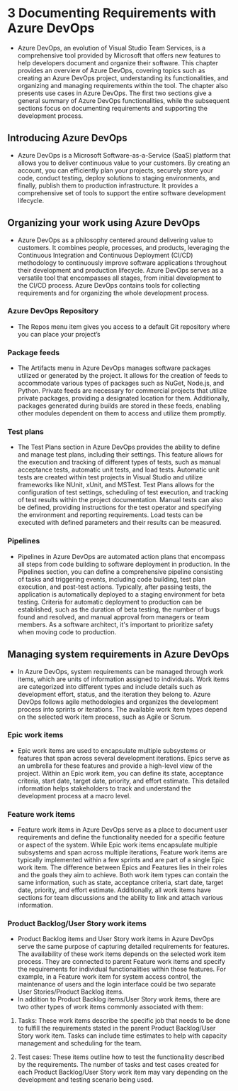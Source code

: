 # 3 Documenting Requirements with Azure DevOps
- Azure DevOps, an evolution of Visual Studio Team Services, is a comprehensive tool provided by Microsoft that offers new features to help developers document and organize their software. This chapter provides an overview of Azure DevOps, covering topics such as creating an Azure DevOps project, understanding its functionalities, and organizing and managing requirements within the tool. The chapter also presents use cases in Azure DevOps. The first two sections give a general summary of Azure DevOps functionalities, while the subsequent sections focus on documenting requirements and supporting the development process.
## Introducing Azure DevOps
- Azure DevOps is a Microsoft Software-as-a-Service (SaaS) platform that allows you to deliver continuous value to your customers. By creating an account, you can efficiently plan your projects, securely store your code, conduct testing, deploy solutions to staging environments, and finally, publish them to production infrastructure. It provides a comprehensive set of tools to support the entire software development lifecycle.

## Organizing your work using Azure DevOps
- Azure DevOps as a philosophy centered around delivering value to customers. It combines people, processes, and products, leveraging the Continuous Integration and Continuous Deployment (CI/CD) methodology to continuously improve software applications throughout their development and production lifecycle. Azure DevOps serves as a versatile tool that encompasses all stages, from initial development to the CI/CD process. Azure DevOps contains tools for collecting requirements and for organizing the whole development
process.

### Azure DevOps Repository
- The Repos menu item gives you access to a default Git repository where you can place your project’s

### Package feeds
- The Artifacts menu in Azure DevOps manages software packages utilized or generated by the project. It allows for the creation of feeds to accommodate various types of packages such as NuGet, Node.js, and Python. Private feeds are necessary for commercial projects that utilize private packages, providing a designated location for them. Additionally, packages generated during builds are stored in these feeds, enabling other modules dependent on them to access and utilize them promptly.

### Test plans
- The Test Plans section in Azure DevOps provides the ability to define and manage test plans, including their settings. This feature allows for the execution and tracking of different types of tests, such as manual acceptance tests, automatic unit tests, and load tests. Automatic unit tests are created within test projects in Visual Studio and utilize frameworks like NUnit, xUnit, and MSTest. Test Plans allows for the configuration of test settings, scheduling of test execution, and tracking of test results within the project documentation. Manual tests can also be defined, providing instructions for the test operator and specifying the environment and reporting requirements. Load tests can be executed with defined parameters and their results can be measured.

### Pipelines
- Pipelines in Azure DevOps are automated action plans that encompass all steps from code building to software deployment in production. In the Pipelines section, you can define a comprehensive pipeline consisting of tasks and triggering events, including code building, test plan execution, and post-test actions. Typically, after passing tests, the application is automatically deployed to a staging environment for beta testing. Criteria for automatic deployment to production can be established, such as the duration of beta testing, the number of bugs found and resolved, and manual approval from managers or team members. As a software architect, it's important to prioritize safety when moving code to production.

## Managing system requirements in Azure DevOps
- In Azure DevOps, system requirements can be managed through work items, which are units of information assigned to individuals. Work items are categorized into different types and include details such as development effort, status, and the iteration they belong to. Azure DevOps follows agile methodologies and organizes the development process into sprints or iterations. The available work item types depend on the selected work item process, such as Agile or Scrum.

### Epic work items
- Epic work items are used to encapsulate multiple subsystems or features that span across several development iterations. Epics serve as an umbrella for these features and provide a high-level view of the project. Within an Epic work item, you can define its state, acceptance criteria, start date, target date, priority, and effort estimate. This detailed information helps stakeholders to track and understand the development process at a macro level.

### Feature work items
- Feature work items in Azure DevOps serve as a place to document user requirements and define the functionality needed for a specific feature or aspect of the system. While Epic work items encapsulate multiple subsystems and span across multiple iterations, Feature work items are typically implemented within a few sprints and are part of a single Epic work item. The difference between Epics and Features lies in their roles and the goals they aim to achieve. Both work item types can contain the same information, such as state, acceptance criteria, start date, target date, priority, and effort estimate. Additionally, all work items have sections for team discussions and the ability to link and attach various information.

### Product Backlog/User Story work items
- Product Backlog items and User Story work items in Azure DevOps serve the same purpose of capturing detailed requirements for features. The availability of these work items depends on the selected work item process. They are connected to parent Feature work items and specify the requirements for individual functionalities within those features. For example, in a Feature work item for system access control, the maintenance of users and the login interface could be two separate User Stories/Product Backlog items.
- In addition to Product Backlog items/User Story work items, there are two other types of work items commonly associated with them:

1. Tasks: These work items describe the specific job that needs to be done to fulfill the requirements stated in the parent Product Backlog/User Story work item. Tasks can include time estimates to help with capacity management and scheduling for the team.

2. Test cases: These items outline how to test the functionality described by the requirements. The number of tasks and test cases created for each Product Backlog/User Story work item may vary depending on the development and testing scenario being used.